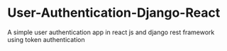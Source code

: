 # User-Authentication-Django-React
A simple user authentication app in react js and django rest framework using token authentication
